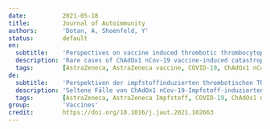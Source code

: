 ```yaml
---
date:          2021-05-18
title:         Journal of Autoimmunity
authors:       'Dotan, A, Shoenfeld, Y'
status:        default
en:
  subtitle:    'Perspectives on vaccine induced thrombotic thrombocytopenia'
  description: 'Rare cases of ChAdOx1 nCov-19 vaccine-induced catastrophic thrombotic thrombocytopenia disorder had been documented. The disorder presents as extensive thrombosis in atypical sites, alongside thrombocytopenia with PF4 autoantibody.     Molecular mimicry between human and components of SARS-CoV-2 might trigger the production of PF4 autoantibody. Abstract: As the novel SARS-CoV-2 continues to infect numerous individuals worldwide, one of the leading approaches in dealing with the global health crisis is vaccination against the COVID-19. Due to recent reports, vaccination with ChAdOx1 nCov-19 (developed by Oxford and AstraZeneca) may result in a vaccine-induced catastrophic thrombotic thrombocytopenia disorder. Thus, as of March 16 of 2021, vaccination programs in 18 countries had been suspended until further examination, including Sweden, Germany and France. This disorder presents as extensive thrombosis in atypical sites, primarily in the cerebral venous, alongside thrombocytopenia and the production of autoantibody against platelet-factor 4 (PF4). PF4 autoantibody has the ability to binds the human FcRγIIA receptor of platelets and contribute to their aggregation. This rare adverse effect extremely resembles the clinical presentation of the classical immune-mediated HIT disorder, which occurs following exposure to heparin. Surprisingly, none of these patients had been pre-exposed to heparin before disease onset, leading to the hypothesis that a viral antigen from the vaccine had triggered the response. Importantly, COVID-19 had been associated with numerous autoimmune manifestations, including the production of pathogenic autoantibodies, new onset of autoimmune diseases and disorders. As the ChAdOx1 nCov-19 vaccination leads to the synthesis of specific SARS-CoV-2-proteins, they may trigger a production of PF4 autoantibody though molecular mimicry phenomena, while vaccination compounds lead to a rigorous bystander activation of immune cells. If existing, removing such homological sequences from the vaccine may eliminate this phenomenon. In contrast, it needs to be emphasized that the ChAdOx1 nCoV-19 vaccine was found to be safe and efficacious against symptomatic COVID-19 in randomized controlled trials, which included 23,848 participants from the UK, Brazil and South Africa.'
  tags:        [AstraZeneca, AstraZeneca vaccine, COVID-19, ChAdOx1 nCoV-19, HIT, Heparin-induced thrombocytopenia, Hypercoagulation, Hyperstimulation, Molecular mimicry, PF4, SARS-CoV-2, Thrombocytopenia, Thrombosis, Vaccination]
de:
  subtitle:    'Perspektiven der impfstoffinduzierten thrombotischen Thrombozytopenie'
  description: 'Seltene Fälle von ChAdOx1 nCov-19-Impfstoff-induzierten katastrophalen thrombotischen Thrombozytopenie-Erkrankungen wurden dokumentiert. Die Erkrankung äußert sich durch ausgedehnte Thrombosen an atypischen Stellen, begleitet von einer Thrombozytopenie mit PF4-Autoantikörpern. Molekulare Mimikry zwischen dem Menschen und Komponenten von SARS-CoV-2 könnte die Produktion von PF4-Autoantikörpern auslösen. Zusammenfassung: Da das neuartige SARS-CoV-2 weiterhin zahlreiche Menschen weltweit infiziert, ist einer der wichtigsten Ansätze zur Bewältigung der globalen Gesundheitskrise die Impfung gegen COVID-19. Jüngsten Berichten zufolge kann die Impfung mit ChAdOx1 nCov-19 (entwickelt von Oxford und AstraZeneca) zu einer durch den Impfstoff ausgelösten katastrophalen thrombotischen Thrombozytopenie-Erkrankung führen. Daher wurden am 16. März 2021 die Impfprogramme in 18 Ländern bis zu weiteren Untersuchungen ausgesetzt, darunter Schweden, Deutschland und Frankreich. Diese Erkrankung äußert sich durch ausgedehnte Thrombosen an atypischen Stellen, vor allem in den Hirnvenen, sowie durch Thrombozytopenie und die Bildung von Autoantikörpern gegen den Plättchenfaktor 4 (PF4). PF4-Autoantikörper sind in der Lage, an den menschlichen FcRγIIA-Rezeptor von Blutplättchen zu binden und zu deren Aggregation beizutragen. Diese seltene unerwünschte Wirkung ähnelt stark dem klinischen Bild der klassischen immunvermittelten HIT, die nach Heparineinnahme auftritt. Überraschenderweise war keiner dieser Patienten vor Ausbruch der Krankheit mit Heparin in Kontakt gekommen, was zu der Hypothese führte, dass ein virales Antigen aus dem Impfstoff die Reaktion ausgelöst hatte. Wichtig ist, dass COVID-19 mit zahlreichen Autoimmunmanifestationen in Verbindung gebracht wurde, einschließlich der Produktion von pathogenen Autoantikörpern, neu auftretenden Autoimmunerkrankungen und Störungen. Da die ChAdOx1 nCov-19-Impfung zur Synthese spezifischer SARS-CoV-2-Proteine führt, könnten diese durch molekulare Mimikry-Phänomene die Produktion von PF4-Autoantikörpern auslösen, während die Impfstoffe zu einer rigorosen Bystander-Aktivierung von Immunzellen führen. Falls vorhanden, könnte die Entfernung solcher homologischen Sequenzen aus dem Impfstoff dieses Phänomen beseitigen. Demgegenüber ist zu betonen, dass sich der ChAdOx1 nCoV-19-Impfstoff in randomisierten kontrollierten Studien mit 23 848 Teilnehmern aus dem Vereinigten Königreich, Brasilien und Südafrika als sicher und wirksam gegen symptomatische COVID-19 erwiesen hat.' 
  tags:        [AstraZeneca, AstraZeneca Impfstoff, COVID-19, ChAdOx1 nCoV-19, HIT, Heparin-induzierte Thrombozytopenie, Hyperkoagulation, Hyperstimulation, Molekulare Mimikry, PF4, SARS-CoV-2, Thrombozytopenie, Thrombose, Impfung]
group:         'Vaccines'
credit:        https://doi.org/10.1016/j.jaut.2021.102663
---
```

